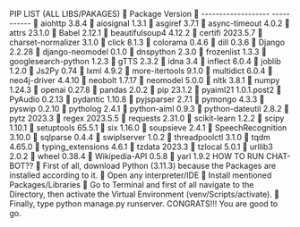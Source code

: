 PIP LIST (ALL LIBS/PAKAGES)
 Package Version
 ------------------- -----------
 aiohttp 3.8.4
 aiosignal 1.3.1
 asgiref 3.7.1
 async-timeout 4.0.2
 attrs 23.1.0
 Babel 2.12.1
 beautifulsoup4 4.12.2
 certifi 2023.5.7
 charset-normalizer 3.1.0
 click 8.1.3
 colorama 0.4.6
 dill 0.3.6
 Django 2.2.28
 django-neomodel 0.1.0
 dnspython 2.3.0
 frozenlist 1.3.3
 googlesearch-python 1.2.3
 gTTS 2.3.2
 idna 3.4
 inflect 6.0.4
 joblib 1.2.0
 Js2Py 0.74
 lxml 4.9.2
 more-itertools 9.1.0
 multidict 6.0.4
 neo4j-driver 4.4.10
 neobolt 1.7.17
 neomodel 5.0.0
 nltk 3.8.1
 numpy 1.24.3
 openai 0.27.8
 pandas 2.0.2
 pip 23.1.2
 pyaiml21 1.0.1.post2
 PyAudio 0.2.13
 pydantic 1.10.8
 pyjsparser 2.7.1
 pymongo 4.3.3
 pyswip 0.2.10
 pytholog 2.4.1
 python-aiml 0.9.3
 python-dateutil 2.8.2
 pytz 2023.3
 regex 2023.5.5
 requests 2.31.0
 scikit-learn 1.2.2
 scipy 1.10.1
 setuptools 65.5.1
 six 1.16.0
 soupsieve 2.4.1
 SpeechRecognition 3.10.0
 sqlparse 0.4.4
 swiplserver 1.0.2
 threadpoolctl 3.1.0
 tqdm 4.65.0
 typing_extensions 4.6.1
 tzdata 2023.3
 tzlocal 5.0.1
 urllib3 2.0.2
 wheel 0.38.4
 Wikipedia-API 0.5.8
 yarl 1.9.2
HOW TO RUN CHAT-BOT??
 First of all, download Python (3.11.3) because the Packages are installed
according to it.
 Open any interpreter/IDE
 Install mentioned Packages/Libraries
 Go to Terminal and first of all navigate to the Directory, then activate the
Virtual Environment (venv/Scripts/activate).
 Finally, type python manage.py runserver.
CONGRATS!!! You are good to go.
